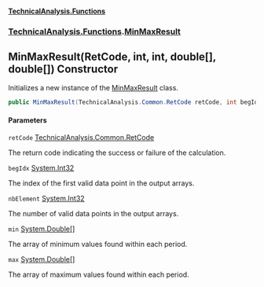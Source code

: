 #### [TechnicalAnalysis\.Functions](Atypical.TechnicalAnalysis.Functions.md 'Atypical\.TechnicalAnalysis\.Functions')
### [TechnicalAnalysis\.Functions](Atypical.TechnicalAnalysis.Functions.md#TechnicalAnalysis.Functions 'TechnicalAnalysis\.Functions').[MinMaxResult](MinMaxResult.md 'TechnicalAnalysis\.Functions\.MinMaxResult')

## MinMaxResult\(RetCode, int, int, double\[\], double\[\]\) Constructor

Initializes a new instance of the [MinMaxResult](MinMaxResult.md 'TechnicalAnalysis\.Functions\.MinMaxResult') class\.

```csharp
public MinMaxResult(TechnicalAnalysis.Common.RetCode retCode, int begIdx, int nbElement, double[] min, double[] max);
```
#### Parameters

<a name='TechnicalAnalysis.Functions.MinMaxResult.MinMaxResult(TechnicalAnalysis.Common.RetCode,int,int,double[],double[]).retCode'></a>

`retCode` [TechnicalAnalysis\.Common\.RetCode](https://docs.microsoft.com/en-us/dotnet/api/TechnicalAnalysis.Common.RetCode 'TechnicalAnalysis\.Common\.RetCode')

The return code indicating the success or failure of the calculation\.

<a name='TechnicalAnalysis.Functions.MinMaxResult.MinMaxResult(TechnicalAnalysis.Common.RetCode,int,int,double[],double[]).begIdx'></a>

`begIdx` [System\.Int32](https://docs.microsoft.com/en-us/dotnet/api/System.Int32 'System\.Int32')

The index of the first valid data point in the output arrays\.

<a name='TechnicalAnalysis.Functions.MinMaxResult.MinMaxResult(TechnicalAnalysis.Common.RetCode,int,int,double[],double[]).nbElement'></a>

`nbElement` [System\.Int32](https://docs.microsoft.com/en-us/dotnet/api/System.Int32 'System\.Int32')

The number of valid data points in the output arrays\.

<a name='TechnicalAnalysis.Functions.MinMaxResult.MinMaxResult(TechnicalAnalysis.Common.RetCode,int,int,double[],double[]).min'></a>

`min` [System\.Double](https://docs.microsoft.com/en-us/dotnet/api/System.Double 'System\.Double')[\[\]](https://docs.microsoft.com/en-us/dotnet/api/System.Array 'System\.Array')

The array of minimum values found within each period\.

<a name='TechnicalAnalysis.Functions.MinMaxResult.MinMaxResult(TechnicalAnalysis.Common.RetCode,int,int,double[],double[]).max'></a>

`max` [System\.Double](https://docs.microsoft.com/en-us/dotnet/api/System.Double 'System\.Double')[\[\]](https://docs.microsoft.com/en-us/dotnet/api/System.Array 'System\.Array')

The array of maximum values found within each period\.